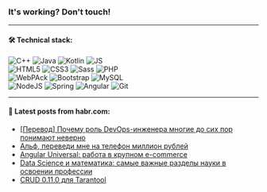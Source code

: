 ### It's working? Don't touch!

---

#### 🛠️ Technical stack:

![C++](https://img.shields.io/badge/C++-informational?logo=c%2B%2B&style=flat&logoColor=white&color=9C033A)
![Java](https://img.shields.io/badge/Java-informational?logo=java&style=flat&logoColor=white&color=007396)
![Kotlin](https://img.shields.io/badge/Kotlin-informational?logo=Kotlin&style=flat&logoColor=white&color=0095D5)
![JS](https://img.shields.io/badge/JS-informational?logo=javaScript&style=flat&logoColor=black&color=F7Df1E) <br>
![HTML5](https://img.shields.io/badge/HTML5-informational?logo=html5&style=flat&logoColor=white&color=E34F26)
![CSS3](https://img.shields.io/badge/CSS3-informational?logo=css3&style=flat&logoColor=white&color=157286)
![Sass](https://img.shields.io/badge/Saas-informational?logo=sass&style=flat&logoColor=white&color=hotpink)
![PHP](https://img.shields.io/badge/PHP-informational?logo=php&style=flat&logoColor=white&color=777BB4) <br>
![WebPAck](https://img.shields.io/badge/WebPack-informational?logo=webPack&style=flat&logoColor=white&color=FF6F00)
![Bootstrap](https://img.shields.io/badge/Bootstrap-informational?logo=Bootstrap&style=flat&logoColor=white&color=7952B3)
![MySQL](https://img.shields.io/badge/MySQL-informational?logo=MySQL&style=flat&logoColor=white&color=00f) <br>
![NodeJS](https://img.shields.io/badge/NodeJS-informational?logo=node.js&style=flat&logoColor=white&color=43853D)
![Spring](https://img.shields.io/badge/Spring-informational?logo=Spring&style=flat&logoColor=white&color=0A9EDC)
![Angular](https://img.shields.io/badge/Vue-informational?logo=vue.js&style=flat&logoColor=white&color=red)
![Git](https://img.shields.io/badge/Git-informational?logo=git&style=flat&logoColor=white&color=darkorange)

___

#### 💬 Latest posts from habr.com:

<!-- BLOG-POST-LIST:START -->
- [[Перевод] Почему роль DevOps-инженера многие до сих пор понимают неверно](https://habr.com/ru/post/663548/?utm_source=habrahabr&utm_medium=rss&utm_campaign=663548)
- [Альф, переведи мне на телефон миллион рублей](https://habr.com/ru/post/663442/?utm_source=habrahabr&utm_medium=rss&utm_campaign=663442)
- [Angular Universal: работа в крупном e-commerce](https://habr.com/ru/post/663518/?utm_source=habrahabr&utm_medium=rss&utm_campaign=663518)
- [Data Science и математика: самые важные разделы науки в освоении профессии](https://habr.com/ru/post/663508/?utm_source=habrahabr&utm_medium=rss&utm_campaign=663508)
- [CRUD 0.11.0 для Tarantool](https://habr.com/ru/post/663496/?utm_source=habrahabr&utm_medium=rss&utm_campaign=663496)
<!-- BLOG-POST-LIST:END -->
